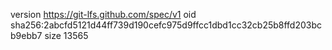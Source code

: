 version https://git-lfs.github.com/spec/v1
oid sha256:2abcfd5121d44ff739d190cefc975d9ffcc1dbd1cc32cb25b8ffd203bcb9ebb7
size 13565
